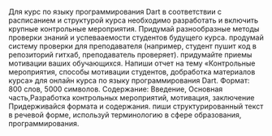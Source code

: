 


Для курс по языку программирования Dart в соответствии с расписанием и структурой курса необходимо разработать и включить крупные контрольные мероприятия. Придумай разнообразные методы проверки знаний и успевааемости студентов будущего курса. продумай систему проверки для преподавателя (например, студент пушит код в репозиторий гитхаб, преподаватель проверяет). придумайте приемы мотивации ваших обучающихся. Напиши отчет на тему «Контрольные мероприятия, способы мотивации студентов,
добработка материалов курса» для онлайн курса по языку программирования Dart. Формат: 800 слов, 5000 символов. Содержание: Введение, Основная часть,Разработка контрольных мероприятий, мотивация, заключение
 Придерживайся формата и содержания. пиши структурированный текст в речевой форме, используй терминологию в сфере образования, программирования.


